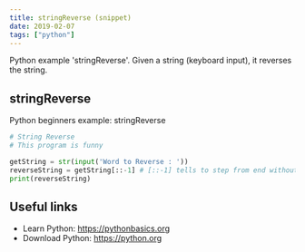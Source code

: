```yaml
---
title: stringReverse (snippet)
date: 2019-02-07
tags: ["python"]
---
```

Python example 'stringReverse'. Given a string (keyboard input), it reverses the string.

## stringReverse

Python beginners example: stringReverse

```python
# String Reverse
# This program is funny

getString = str(input('Word to Reverse : '))
reverseString = getString[::-1] # [::-1] tells to step from end without difference
print(reverseString)
```

## Useful links

- Learn Python: https://pythonbasics.org
- Download Python: https://python.org
